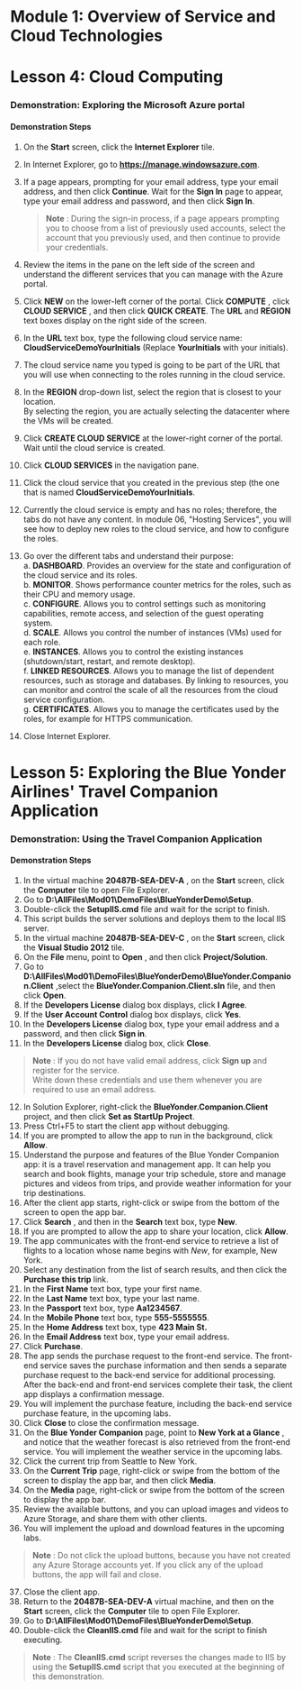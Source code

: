 # Module 1: Overview of Service and Cloud Technologies

# Lesson 4: Cloud Computing

### Demonstration: Exploring the Microsoft Azure portal

#### Demonstration Steps

1. On the **Start** screen, click the **Internet Explorer** tile.
2. In Internet Explorer, go to **https://manage.windowsazure.com**.
3. If a page appears, prompting for your email address, type your email address, and then click **Continue**. Wait for the **Sign In** page to appear, type your email address and password, and then click **Sign In**.

   >**Note** : During the sign-in process, if a page appears prompting you to choose from a list of previously used accounts, select the account that you previously used, and then continue to provide your credentials.

4. Review the items in the pane on the left side of the screen and understand the different services that you can manage with the Azure portal.
5. Click **NEW** on the lower-left corner of the portal. Click **COMPUTE** , click **CLOUD SERVICE** , and then click **QUICK CREATE**. The **URL** and **REGION** text boxes display on the right side of the screen.
6. In the **URL** text box, type the following cloud service name: **CloudServiceDemoYourInitials** (Replace **YourInitials** with your initials).
7. The cloud service name you typed is going to be part of the URL that you will use when connecting to the roles running in the cloud service.
8. In the **REGION** drop-down list, select the region that is closest to your location.  
By selecting the region, you are actually selecting the datacenter where the VMs will be created.

9. Click **CREATE CLOUD SERVICE** at the lower-right corner of the portal. Wait until the cloud service is created.
10. Click **CLOUD SERVICES** in the navigation pane.
11. Click the cloud service that you created in the previous step (the one that is named **CloudServiceDemoYourInitials**.
12. Currently the cloud service is empty and has no roles; therefore, the tabs do not have any content. In module 06, &quot;Hosting Services&quot;, you will see how to deploy new roles to the cloud service, and how to configure the roles.
13. Go over the different tabs and understand their purpose:  
  a. **DASHBOARD**. Provides an overview for the state and configuration of the cloud service and its roles.  
  b. **MONITOR**. Shows performance counter metrics for the roles, such as their CPU and memory usage.  
  c. **CONFIGURE**. Allows you to control settings such as monitoring capabilities, remote access, and selection of the guest operating system.  
  d. **SCALE**. Allows you control the number of instances (VMs) used for each role.  
  e. **INSTANCES**. Allows you to control the existing instances (shutdown/start, restart, and remote desktop).  
  f. **LINKED RESOURCES**. Allows you to manage the list of dependent resources, such as storage and databases. By linking to resources, you can monitor and control the scale of all the resources from the cloud service configuration.  
  g. **CERTIFICATES**. Allows you to manage the certificates used by the roles, for example for HTTPS communication.  
14. Close Internet Explorer.

# Lesson 5: Exploring the Blue Yonder Airlines&#39; Travel Companion Application

### Demonstration: Using the Travel Companion Application

#### Demonstration Steps

1. In the virtual machine **20487B-SEA-DEV-A** , on the **Start** screen, click the **Computer** tile to open File Explorer.
2. Go to **D:\AllFiles\Mod01\DemoFiles\BlueYonderDemo\Setup**.
3. Double-click the **SetupIIS.cmd** file and wait for the script to finish.
4. This script builds the server solutions and deploys them to the local IIS server.
5. In the virtual machine **20487B-SEA-DEV-C** , on the **Start** screen, click the **Visual Studio 2012** tile.
6. On the **File** menu, point to **Open** , and then click **Project/Solution**.
7. Go to **D:\AllFiles\Mod01\DemoFiles\BlueYonderDemo\BlueYonder.Companion.Client** ,select the **BlueYonder.Companion.Client.sln** file, and then click **Open**.
8. If the **Developers License** dialog box displays, click **I Agree**.
9. If the **User Account Control** dialog box displays, click **Yes**.
10. In the **Developers License** dialog box, type your email address and a password, and then click **Sign in**.
11. In the **Developers License** dialog box, click **Close**.

   >**Note** : If you do not have valid email address, click **Sign up** and register for the service.  
   >Write down these credentials and use them whenever you are required to use an email address.

12. In Solution Explorer, right-click the **BlueYonder.Companion.Client** project, and then click **Set as StartUp Project**.
13. Press Ctrl+F5 to start the client app without debugging.
14. If you are prompted to allow the app to run in the background, click **Allow**.
15. Understand the purpose and features of the Blue Yonder Companion app: it is a travel reservation and management app. It can help you search and book flights, manage your trip schedule, store and manage pictures and videos from trips, and provide weather information for your trip destinations.
16. After the client app starts, right-click or swipe from the bottom of the screen to open the app bar.
17. Click **Search** , and then in the **Search** text box, type **New**.
18. If you are prompted to allow the app to share your location, click **Allow**.
19. The app communicates with the front-end service to retrieve a list of flights to a location whose name begins with _New_, for example, New York.
20. Select any destination from the list of search results, and then click the **Purchase this trip** link.
21. In the **First Name** text box, type your first name.
22. In the **Last Name** text box, type your last name.
23. In the **Passport** text box, type **Aa1234567**.
24. In the **Mobile Phone** text box, type **555-5555555**.
25. In the **Home Address** text box, type **423 Main St.**
26. In the **Email Address** text box, type your email address.
27. Click **Purchase**.
28. The app sends the purchase request to the front-end service. The front-end service saves the purchase information and then sends a separate purchase request to the back-end service for additional processing. After the back-end and front-end services complete their task, the client app displays a confirmation message.
29. You will implement the purchase feature, including the back-end service purchase feature, in the upcoming labs.
30. Click **Close** to close the confirmation message.
31. On the **Blue Yonder Companion** page, point to **New York at a Glance** , and notice that the weather forecast is also retrieved from the front-end service. You will implement the weather service in the upcoming labs.
32. Click the current trip from Seattle to New York.
33. On the **Current Trip** page, right-click or swipe from the bottom of the screen to display the app bar, and then click **Media**.
34. On the **Media** page, right-click or swipe from the bottom of the screen to display the app bar.
35. Review the available buttons, and you can upload images and videos to Azure Storage, and share them with other clients.
36. You will implement the upload and download features in the upcoming labs.

   >**Note** : Do not click the upload buttons, because you have not created any Azure Storage accounts yet. If you click any of the upload buttons, the app will fail and close.

37. Close the client app.
38. Return to the **20487B-SEA-DEV-A** virtual machine, and then on the **Start** screen, click the **Computer** tile to open File Explorer.
39. Go to **D:\AllFiles\Mod01\DemoFiles\BlueYonderDemo\Setup**.
40. Double-click the **CleanIIS.cmd** file and wait for the script to finish executing.

   >**Note** : The **CleanIIS.cmd** script reverses the changes made to IIS by using the **SetupIIS.cmd** script that you executed at the beginning of this demonstration.
